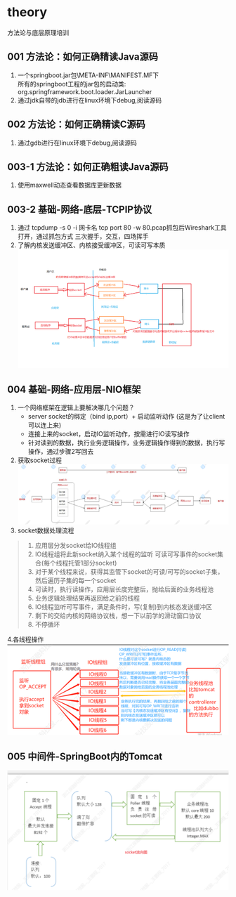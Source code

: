 # theory

方法论与底层原理培训

## 001 方法论：如何正确精读Java源码

1. 一个springboot.jar包\META-INF\MANIFEST.MF下  
   所有的springboot工程的jar包的启动类: org.springframework.boot.loader.JarLauncher
2. 通过jdk自带的jdb进行在linux环境下debug,阅读源码

## 002 方法论：如何正确精读C源码

1. 通过gdb进行在linux环境下debug,阅读源码

## 003-1 方法论：如何正确粗读Java源码

1. 使用maxwell动态查看数据库更新数据

## 003-2 基础-网络-底层-TCPIP协议

1. 通过 tcpdump -s 0 -i 网卡名 tcp port 80 -w 80.pcap抓包后Wireshark工具打开，通过抓包方式 三次握手，交互，四场挥手
2. 了解内核发送缓冲区、内核接受缓冲区，可读可写本质
   ![img_1.png](./image/img_1.png)

## 004 基础-网络-应用层-NIO框架
1. 一个网络框架在逻辑上要解决哪几个问题？
   - server socket的绑定（bind ip,port）+ 启动监听动作 (这是为了让client可以连上来)
   - 连接上来的socket，启动IO监听动作，按需进行IO读写操作
   - 针对读到的数据，执行业务逻辑操作，业务逻辑操作得到的数据，执行写操作，通过步骤2写回去
2. 获取socket过程
  ![img.png](./image/img.png) 
3. socket数据处理流程
>1.	应用层分发socket给IO线程组
>2.	IO线程组将此新socket纳入某个线程的监听 可读可写事件的socket集合(每个线程托管1部分socket)
>3.	对于某个线程来说，获得其监管下socket的可读/可写的socket子集，然后遍历子集的每一个socket
>4.	可读时，执行读操作，应用层长度完整后，抛给后面的业务线程池
>5.	业务逻辑处理结果再返回给之前的线程
>6.	IO线程监听可写事件，满足条件时，写(复制)到内核态发送缓冲区
>7.	剩下的交给内核的网络协议栈，想一下以前学的滑动窗口协议
>8.	不停循环  
>

4.各线程操作  
![img.png](./image/img_2.png)

## 005 中间件-SpringBoot内的Tomcat
![img.png](./image/img_3.png)
